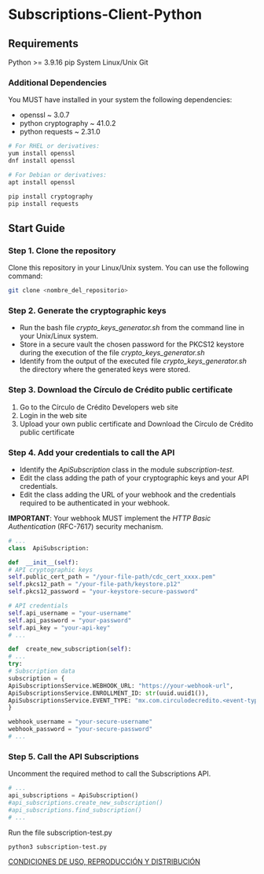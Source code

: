 # Subscriptions-Client-Python

  

## Requirements

Python >= 3.9.16
pip
System Linux/Unix
Git

### Additional Dependencies
You MUST have installed in your system the following dependencies:

- openssl ~ 3.0.7
- python cryptography ~ 41.0.2
- python requests ~ 2.31.0

```sh
# For RHEL or derivatives:
yum install openssl
dnf install openssl

# For Debian or derivatives:
apt install openssl
```
```sh
pip install cryptography
pip install requests
```
  

## Start Guide

### Step 1. Clone the repository
Clone this repository in your Linux/Unix system.
You can use the following command:
```sh
git clone <nombre_del_repositorio>
```

### Step 2. Generate the cryptographic keys

 - Run the bash file *crypto_keys_generator.sh* from the command line in your Unix/Linux system.
 - Store in a secure vault the chosen password for the PKCS12 keystore during the execution of the file *crypto_keys_generator.sh*
 - Identify from the output of the executed file *crypto_keys_generator.sh* the directory where the generated keys were stored.

### Step 3. Download the Círculo de Crédito public certificate

 1. Go to the Círculo de Crédito Developers web site
 2. Login in the web site
 3. Upload your own public certificate and Download the Círculo de Crédito public certificate
  

### Step 4. Add your credentials to call the API

 - Identify the *ApiSubscription* class in the module *subscription-test*.
 - Edit the class adding the path of your cryptographic keys and your API credentials.
 - Edit the class adding the URL of your webhook and the credentials required to be authenticated in your webhook.

**IMPORTANT**: Your webhook MUST implement the *HTTP Basic Authentication* (RFC-7617) security mechanism.

```python
# ...
class  ApiSubscription:

def  __init__(self):
# API cryptographic keys
self.public_cert_path = "/your-file-path/cdc_cert_xxxx.pem"
self.pkcs12_path = "/your-file-path/keystore.p12"
self.pkcs12_password = "your-keystore-secure-password"

# API credentials
self.api_username = "your-username"
self.api_password = "your-password"
self.api_key = "your-api-key"
# ...
```
```python
def  create_new_subscription(self):
# ...
try:
# Subscription data
subscription = {
ApiSubscriptionsService.WEBHOOK_URL: "https://your-webhook-url",
ApiSubscriptionsService.ENROLLMENT_ID: str(uuid.uuid1()),
ApiSubscriptionsService.EVENT_TYPE: "mx.com.circulodecredito.<event-type>"
}

webhook_username = "your-secure-username"
webhook_password = "your-secure-password"
# ...
```

### Step 5. Call the API Subscriptions

Uncomment the required method to call the Subscriptions API.

```python
# ...
api_subscriptions = ApiSubscription()
#api_subscriptions.create_new_subscription()
#api_subscriptions.find_subscription()
# ...
```

Run the file subscription-test.py
```ssh
python3 subscription-test.py
```


[CONDICIONES DE USO, REPRODUCCIÓN Y DISTRIBUCIÓN](https://github.com/APIHub-CdC/licencias-cdc)

[1]: https://getcomposer.org/doc/00-intro.md#installation-linux-unix-macos